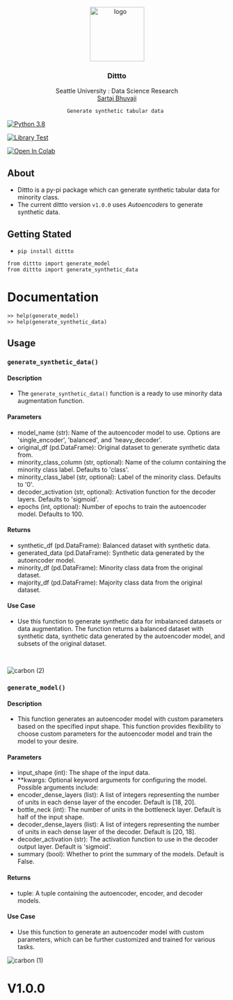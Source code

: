 <br />
<div align="center">
  <a href="https://github.com/SartajBhuvaji/pip-package-build">
    <img src="https://archives.bulbagarden.net/media/upload/2/25/0132Ditto.png" alt="logo" width="125" height="125">
  </a>

<h3 align="center">Dittto</h3>

  <p align="center">
    Seattle University : Data Science Research
    <br />
    <a href="https://github.com/SartajBhuvaji">Sartaj Bhuvaji</a>

    
    
    Generate synthetic tabular data 
    
  </p>
</div>


<div align = "left">

[![Python 3.8](https://img.shields.io/badge/python-3.8-blue.svg)](https://www.python.org/downloads/release/python-380/)

[![Library Test](https://github.com/SartajBhuvaji/pip-package-build/actions/workflows/library_workflow.yml/badge.svg)](https://github.com/SartajBhuvaji/pip-package-build/actions/workflows/library_workflow.yml)

  
[![Open In Colab](https://colab.research.google.com/assets/colab-badge.svg)](https://colab.research.google.com/drive/18kAMJR0VBtfC3swIkbuTPWd0Sb0mDVCo?usp=sharing)
<br>
</div>


## About
- Dittto is a py-pi package which can generate synthetic tabular data for minority class.
- The current dittto version `v1.0.0` uses <i>Autoencoders</i> to generate synthetic data.

## Getting Stated
- `pip install dittto`

``` 
from dittto import generate_model
from dittto import generate_synthetic_data
```

 
 
# Documentation 
```
>> help(generate_model)
>> help(generate_synthetic_data)
```

## Usage
### `generate_synthetic_data()`
#### Description

- The `generate_synthetic_data()` function is a ready to use minority data augmentation function. 

#### Parameters
- model_name (str): Name of the autoencoder model to use. Options are 'single_encoder', 'balanced', and 'heavy_decoder'.
- original_df (pd.DataFrame): Original dataset to generate synthetic data from.
- minority_class_column (str, optional): Name of the column containing the minority class label. Defaults to 'class'.
- minority_class_label (str, optional): Label of the minority class. Defaults to '0'.
- decoder_activation (str, optional): Activation function for the decoder layers. Defaults to 'sigmoid'.
- epochs (int, optional): Number of epochs to train the autoencoder model. Defaults to 100.

#### Returns
- synthetic_df (pd.DataFrame): Balanced dataset with synthetic data.
- generated_data (pd.DataFrame): Synthetic data generated by the autoencoder model.
- minority_df (pd.DataFrame): Minority class data from the original dataset.
- majority_df (pd.DataFrame): Majority class data from the original dataset.

#### Use Case
- Use this function to generate synthetic data for imbalanced datasets or data augmentation. The function returns a balanced dataset with synthetic data, synthetic data generated by the autoencoder model, and subsets of the original dataset.
<br>


![carbon (2)](https://github.com/SartajBhuvaji/pip-package-build/assets/31826483/129359a6-dfd4-4727-adf9-6cfa9d69543c)


### `generate_model()`
#### Description

- This function generates an autoencoder model with custom parameters based on the specified input shape. This function provides flexibility to choose custom parameters for the autoencoder model and train the model to your desire.

#### Parameters
- input_shape (int): The shape of the input data.
- **kwargs: Optional keyword arguments for configuring the model. Possible arguments include:
- encoder_dense_layers (list): A list of integers representing the number of units in each dense layer of the encoder. Default is [18, 20].
- bottle_neck (int): The number of units in the bottleneck layer. Default is half of the input shape.
- decoder_dense_layers (list): A list of integers representing the number of units in each dense layer of the decoder. Default is [20, 18].
- decoder_activation (str): The activation function to use in the decoder output layer. Default is 'sigmoid'.
- summary (bool): Whether to print the summary of the models. Default is False.

#### Returns
- tuple: A tuple containing the autoencoder, encoder, and decoder models.

#### Use Case
- Use this function to generate an autoencoder model with custom parameters, which can be further customized and trained for various tasks.


![carbon (1)](https://github.com/SartajBhuvaji/pip-package-build/assets/31826483/9faadfc5-b151-43bb-a7b4-c702eb7debdc)


# V1.0.0
